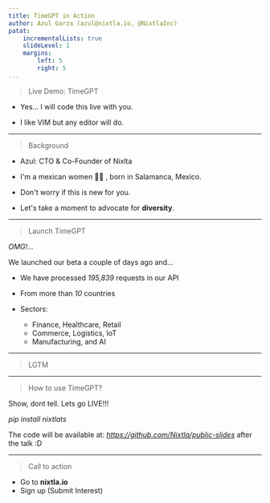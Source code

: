 ```yaml
---
title: TimeGPT in Action
author: Azul Garza (azul@nixtla.io, @NixtlaInc)
patat:
    incrementalLists: true
    slideLevel: 1
    margins:
        left: 5
        right: 5
...
```


> Live Demo: TimeGPT


- Yes... I will code this live with you.


- I like VIM but any editor will do.

---

> Background


- Azul: CTO & Co-Founder of Nixlta

- I'm a mexican women 🏳️‍⚧️ ,
born in Salamanca, Mexico. 

- Don't worry if this is new for you.

- Let's take a moment to advocate for __diversity__.

---

> Launch TimeGPT

_OMG!..._ 

We launched our beta a couple of days ago and...

- We have processed _195,839_ requests in our API

- From more than _10_ countries

- Sectors: 
    - Finance, Healthcare, Retail
    - Commerce, Logistics, IoT
    - Manufacturing, and AI

---

> LGTM

---

> How to use TimeGPT?

Show, dont tell. 
Lets go LIVE!!!


_pip install nixtlats_



The code will be available at:
_https://github.com/Nixtla/public-slides_ 
after the talk :D

---

> Call to action

- Go to __nixtla.io__
- Sign up (Submit Interest)

